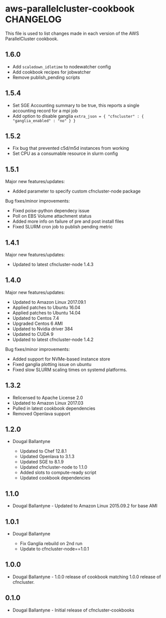 aws-parallelcluster-cookbook CHANGELOG
======================================

This file is used to list changes made in each version of the AWS ParallelCluster cookbook.

1.6.0
-----

- Add `scaledown_idletime` to nodewatcher config
- Add cookbook recipes for jobwatcher
- Remove publish_pending scripts


1.5.4
-----

- Set SGE Accounting summary to be true, this reports a single accounting record
for a mpi job
- Add option to disable ganglia `extra_json = { "cfncluster" : { "ganglia_enabled" : "no" } }`


1.5.2
-----

- Fix bug that prevented c5d/m5d instances from working
- Set CPU as a consumable resource in slurm config

1.5.1
-----

Major new features/updates:

  - Added parameter to specify custom cfncluster-node package

Bug fixes/minor improvements:

  - Fixed poise-python dependecy issue
  - Poll on EBS Volume attachment status
  - Added more info on failure of pre and post install files
  - Fixed SLURM cron job to publish pending metric

1.4.1
-----

Major new features/updates:

  - Updated to latest cfncluster-node 1.4.3

1.4.0
-----

Major new features/updates:

  - Updated to Amazon Linux 2017.09.1
  - Applied patches to Ubuntu 16.04
  - Applied patches to Ubuntu 14.04
  - Updated to Centos 7.4
  - Upgraded Centos 6 AMI
  - Updated to Nvidia driver 384
  - Updated to CUDA 9
  - Updated to latest cfncluster-node 1.4.2

Bug fixes/minor improvements:

  - Added support for NVMe-based instance store
  - Fixed ganglia plotting issue on ubuntu
  - Fixed slow SLURM scaling times on systemd platforms.

1.3.2
-----
  - Relicensed to Apache License 2.0
  - Updated to Amazon Linux 2017.03
  - Pulled in latest cookbook dependencies
  - Removed Openlava support

1.2.0
-----
- Dougal Ballantyne <dougalb at amazon dot com>
  - Updated to Chef 12.8.1
  - Updated Openlava to 3.1.3
  - Updated SGE to 8.1.9
  - Updated cfncluster-node to 1.1.0
  - Added slots to compute-ready script
  - Updated cookbook dependencies

1.1.0
-----
- Dougal Ballantyne <dougalb at amazon dot com> - Updated to Amazon Linux 2015.09.2 for base AMI

1.0.1
-----
- Dougal Ballantyne <dougalb at amazon dot com>
  - Fix Ganglia rebuild on 2nd run
  - Update to cfncluster-node==1.0.1

1.0.0
-----
- Dougal Ballantyne <dougalb at amazon dot com> - 1.0.0 release of cookbook matching 1.0.0 release of cfncluster.

0.1.0
-----
- Dougal Ballantyne <dougalb at amazon dot com> - Initial release of cfncluster-cookbooks
